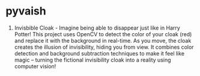 # pyvaish
1. Invisbible Cloak - Imagine being able to disappear just like in Harry Potter! This project uses OpenCV to detect the color of your cloak (red) and replace it with the background in real-time. As you move, the cloak creates the illusion of invisibility, hiding you from view. It combines color detection and background subtraction techniques to make it feel like magic – turning the fictional invisibility cloak into a reality using computer vision!
